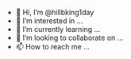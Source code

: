 - 👋 Hi, I’m @hillbking1day
- 👀 I’m interested in ...
- 🌱 I’m currently learning ...
- 💞️ I’m looking to collaborate on ...
- 📫 How to reach me ...

<!---
hillbking1day/hillbking1day is a ✨ special ✨ repository because its `README.md` (this file) appears on your GitHub profile.
You can click the Preview link to take a look at your changes.
--->
